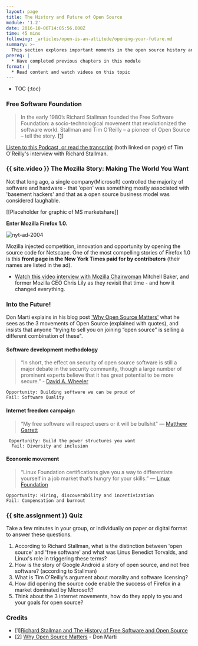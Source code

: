 ```yaml
---
layout: page
title: The History and Future of Open Source
module: '1.2'
date: 2016-10-06T14:05:56.000Z
time: 45 mins
following: _articles/open-is-an-attitude/opening-your-future.md
summary: >-
  This section explores important moments in the open source history and it's influence on the rich ecosystem we see today.
prereq: |
  * Have completed previous chapters in this module
format: |
  * Read content and watch videos on this topic
---
```


* TOC
{:toc}

### Free Software Foundation

> In the early 1980’s Richard Stallman founded the Free Software Foundation: a socio-technological movement that revolutionized the software world. Stallman and Tim O’Reilly – a pioneer of Open Source – tell the story. [[1]](#history-stallman)

[Listen to this Podcast, or read the transcript](https://www.cmpod.net/history_of_open_source_pt1/) (both linked on page) of Tim O'Reilly's interview with Richard Stallman.

### {{ site.video }} The Mozilla Story: Making The World You Want

Not that long ago, a single company(Microsoft) controlled the majority of software and hardware - that 'open' was something mostly associated with 'basement hackers' and that as a open source business model was considered laughable.   


[[Placeholder for graphic of MS marketshare]]

**Enter Mozilla Firefox 1.0.**

![nyt-ad-2004]({{site.baseurl}}/img/nyt_ad_2004.png)

Mozilla injected competition, innovation and opportunity by opening the source code for Netscape.  One of the most compelling stories of Firefox 1.0 is this **front page in the New York Times paid for by contributors** (their names are listed in the ad).

* [Watch this video interview with Mozilla Chairwoman](https://techcrunch.com/2015/09/16/the-mozilla-story-making-the-world-you-want/) Mitchell Baker, and former Mozilla CEO Chris Lily as they revisit that time - and how it changed everything.

### Into the Future!
Don Marti explains in his blog post ['Why Open Source Matters'](https://blog.zgp.org/misc/why-open-source-matters/) what he sees as the 3 movements of Open Source (explained with quotes), and insists that anyone "trying to sell you on joining “open source” is selling a different combination of these".


#### Software development methodology
> “In short, the effect on security of open source software is still a major debate in the security community, though a large number of prominent experts believe that it has great potential to be more secure.” -  [David A. Wheeler](https://www.dwheeler.com/secure-programs/Secure-Programs-HOWTO/open-source-security.html)
>  
    Opportunity: Building software we can be proud of
    Fail: Software Quality

#### Internet freedom campaign
> “My free software will respect users or it will be bullshit” — [Matthew Garrett](https://mjg59.dreamwidth.org/32686.html)
>  
     Opportunity: Build the power structures you want
      Fail: Diversity and inclusion

#### Economic movement

> “Linux Foundation certifications give you a way to differentiate yourself in a job market that’s hungry for your skills.” — [Linux Foundation](https://training.linuxfoundation.org/certification)
>
    Opportunity: Hiring, discoverability and incentivization
    Fail: Compensation and burnout

### {{ site.assignment }}  Quiz

Take a few minutes in your group, or individually on paper or digital format to answer these questions.

1. According to Richard Stallman, what is the distinction between 'open source' and 'free software' and what was Linus Benedict Torvalds, and Linux's role in triggering these terms?
3. How is the story of Google Android a story of open source, and not free software?  (according to Stallman)
4. What is Tim O'Reilly's argument about morality and software licensing?
5. How did opening the source code enable the success of Firefox in a market dominated by Microsoft?
6. Think about the 3 internet movements, how do they apply to you and your goals for open source?


### Credits

- <a name="history-stallman"></a>[1][Richard Stallman and The History of Free Software and Open Source](http://www.cmpod.net/all-transcripts/history-open-source-free-software-text/)
- [2] [Why Open Source Matters](https://blog.zgp.org/misc/why-open-source-matters/) - Don Marti
